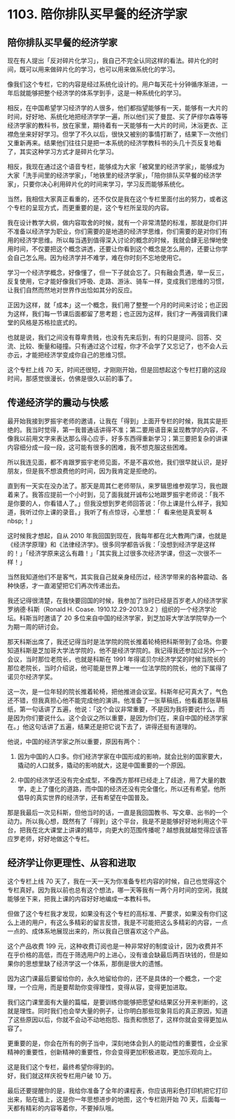 # 1103. 陪你排队买早餐的经济学家

## 陪你排队买早餐的经济学家

现在有人提出「反对碎片化学习」，我自己不完全认同这样的看法。碎片化的时间，既可以用来做碎片化的学习，也可以用来做系统化的学习。

像我们这个专栏，它的内容是经过系统化设计的。用户每天花十分钟循序渐进，一年后就能够把整个经济学的体系学到手，这是一种系统化的学习。

相反，在中国希望学习经济学的人很多，他们都指望能够有一天，能够有一大片的时间，好好地、系统化地把经济学学一遍，所以他们买了曼昆、买了萨缪尔森等等经济学家的教科书，放在家里，期待着有一天能够有一大片的时间，沐浴更衣、正襟危坐来好好学习。但学了不久以后，很快又被别的事情打断了，结果下一次他们又重新再来。结果他们往往只是把一本系统的经济学教科书的头几十页反复地看了，其实这种学习方式才是碎片化学习。

相反，我现在通过这个语音专栏，能够成为大家「被窝里的经济学家」，能够成为大家「洗手间里的经济学家」，「地铁里的经济学家」，「陪你排队买早餐的经济学家」，只要你决心利用碎片化的时间来学习，学习反而能够系统化。

当然，我相信大家真正看重的，还不仅仅是我在这个专栏里面付出的努力，或者这个专栏的呈现方式，而更重要的是，这个专栏所呈现的内容。

我在设计教学大纲，做内容取舍的时候，就有一个非常清楚的标准，那就是你们并不准备以经济学为职业，你们需要的是地道的经济学思维，你们需要的是对你们有用的经济学思维。所以每当遇到值得深入讨论的概念的时候，我就会肆无忌惮地使用时间，不仅要把这个概念讲透，还要让你看到这个概念是怎么用的，还要让你学会自己怎么用。因为经济学并不难学，难在你时刻不忘地使用它。

学习一个经济学概念，好像懂了，但一下子就会忘了。只有融会贯通，举一反三，反复使用，它才能好像我们呼吸、走路、游泳、骑车一样，变成我们思维的习惯，让我们自然而然地对世界作出恰如其分的反应。

正因为这样，就「成本」这一个概念，我们用了整整一个月的时间来讨论；也正因为这样，我们每一节课后面都留了思考题；也正因为这样，我们才一再强调我们课堂的风格是苏格拉底式的。

也就是说，我们之间没有尊卑贵贱，也没有先来后到，有的只是提问、回答、交流、比较、衡量和碰撞。只有通过这个过程，你才不会学了又忘记了，也不会人云亦云，才能把经济学变成你自己的思维习惯。

这个专栏上线 70 天，时间还很短，才刚刚开始，但是回想起这个专栏打磨的这段时间，那感觉很漫长，仿佛是很久以前的事了。

## 传递经济学的震动与快感

最开始我接到罗振宇老师的邀请，让我在「得到」上面开专栏的时候，我其实是拒绝的。我当时觉得，第一我普通话讲得不准；第二要用语音来呈现教学的内容，不像我以前用文字来表达那么得心应手，好多东西得重新学习；第三要把复杂的讲课内容细分成一段一段，这可能有很多的困难，我不想克服这些困难。

所以我连见面，都不肯跟罗振宇老师见面，不是不喜欢他，我们很早就认识，是好朋友，但是我不想浪费他的时间，因为我肯定是拒绝的。

直到有一天实在没办法了。那天是周其仁老师带队，来罗辑思维参观学习，我也跟着来了。我答应提前一个小时到，见了面我就开诚布公地跟罗振宇老师说：「我不是你要的人，你看错人了。」但我没想到罗老师回答说：「你上课是什么样子，我知道，我听过你上课的录音。」我听了有点惊讶，心里想：「&nbsp; 看来他是真爱啊 & nbsp;！」

这时候我才想起，自从 2010 年我回国到现在，我每年都在北大教两门课，也就是《经济学原理》和《法律经济学》。很多同学都告诉我：「没想到经济学是这样的！」「经济学原来这么有趣！」「其实我上过很多次经济学课，但这一次很不一样！」

当然我知道他们不是客气，其实我自己就亲身经历过，经济学带来的各种震动、各种快感，才一直渴望把它们再次传递出去。

我还记得很清楚，在我快要回国的时候，我参加了当时已经是百岁老人的经济学家罗纳德·科斯（Ronald H. Coase. 1910.12.29-2013.9.2 ）组织的一个经济学论坛。科斯当时邀请了 20 多位来自中国的经济学家，到芝加哥大学法学院举办一个为期一周的研讨会。

那天科斯出席了，我还记得当时是法学院的院长推着轮椅把科斯带到了会场。你要知道科斯是芝加哥大学法学院的，他不是经济学院的。我记得我还参加过另外一个会议，当时那位老院长，也就是科斯在 1991 年得诺贝尔经济学奖的时候当院长的那位老院长，当时介绍说，他可能是世界上唯一一位法学院的院长，他的下属得了诺贝尔经济学奖。

这一次，是一位年轻的院长推着轮椅，把他推进会议室。科斯年纪可真大了，气色还不错，但我真担心他不能完成他的演讲。他准备了一张草稿纸，他看着那张草稿纸，第一句话讲了五遍，他说：「这个会议非常重要，不是因为我将要说什么，而是因为你们要说什么。这个会议之所以重要，是因为你们在，来自中国的经济学家在。」他这句话讲了五遍，结果还是把它说下去了，讲得还挺有道理的。

他说，中国的经济学家之所以重要，原因有两个：

1. 因为中国的人口多。你们经济学家在中国形成的影响，就会比别的国家要大，撬动的人口就多，撬动的影响就大，这是中国重要的一个原因。

2. 中国的经济学还没有完全成型，不像西方那样已经走上了歧途，用了大量的数学，走上了僵化的道路，而中国的经济还没有完全僵化，所以还有希望。他所倡导的真实世界的经济学，还有希望在中国普及。

那是我最后一次见科斯，但他当时的话，一直是我回国教书、写文章、出书的一个动力。所以我心想，既然有了「得到」这个平台，我是不是能够好好地利用这个平台，把我在北大课堂上讲课的精华，向更大的范围传播呢？越想我就越觉得应该答应罗老师，好好地做这个专栏。

## 经济学让你更理性、从容和进取

这个专栏上线 70 天了，我在一天一天为你准备专栏内容的时候，自己也觉得这个专栏真好。因为我以前也总有这个想法，哪一天等我有一两个月时间的空闲，我就能够坐下来，把我上课的内容好好地编成一本教科书。

但做了这个专栏我才发现，如果没有这个专栏的高标准、严要求，如果没有你们这么上进的用户，有这么多精彩的留言反馈，我是不可能把这么多精彩的内容，一点一点的、成体系地展现出来的，所以我自己很喜欢这个产品。

这个产品收费 199 元，这种收费订阅也是一种非常好的制度设计，因为收费并不在乎价格的高低，而在于筛选用户的上进心，没有谁会缺最后两百块钱的，但是如果你的思想里缺了经济学这一个体系，那倒是很大的遗憾。

因为这门课最后要留给你的，永久地留给你的，还不是具体的一个概念，一个定理，一个应用，而是要帮助你变得理性，变得从容，变得更加进取。

我们这门课里面有大量的篇幅，是要训练你能够把愿望和结果区分开来判断的，这就是理性。同时我们也会举大量的例子，让你明白那些现象背后的真正原因，知道了这些原因以后，你就不会动不动地抱怨、指责和愤怒了，这样你就会变得更加从容了。

更重要的是，你会在所有的例子当中，深刻地体会到人的能动性的重要性，企业家精神的重要性，创新精神的重要性，你会变得更加积极进取，更加乐观向上。

这是我们这个专栏，最终希望你得到的。<br> 好，我们就这样庆祝专栏用户破 10 万。

最后还要提醒你的是，我给你准备了全年的课程表，你应该用彩色打印机把它打印出来，贴在墙上，这是你一年思想进步的地图，这个专栏刚开始 70 天，后面每一天都有精彩的内容等着你，不要掉队哦。

